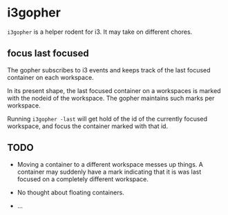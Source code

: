 # i3gopher

`i3gopher` is a helper rodent for i3. It may take on different chores.

## focus last focused

The gopher subscribes to i3 events and keeps track of the last focused
container on each workspace.

In its present shape, the last focused container on a workspaces is marked with
the nodeid of the workspace. The gopher maintains such marks per workspace.

Running `i3gopher -last` will get hold of the id of the currently focused
workspace, and focus the container marked with that id.

## TODO

- Moving a container to a different workspace messes up things. A container may
  suddenly have a mark indicating that it is was last focused on a completely
  different workspace.

- No thought about floating containers.

- ...
